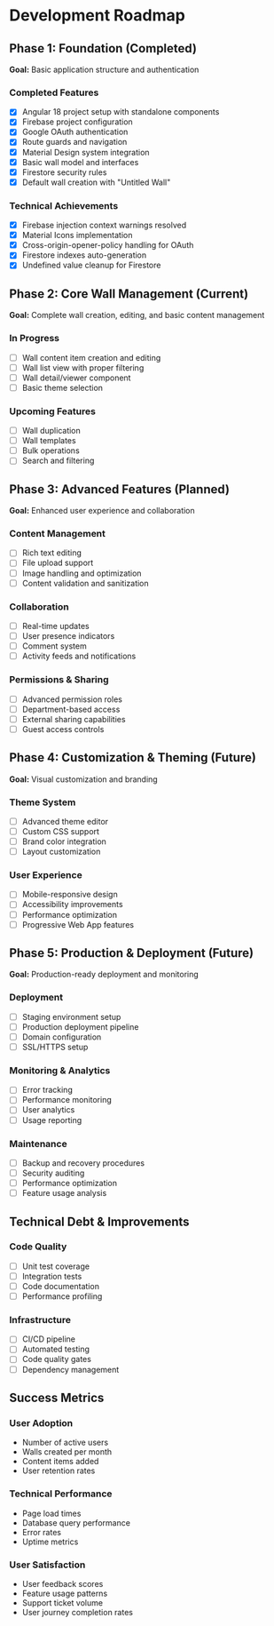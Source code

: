 # Development Roadmap

## Phase 1: Foundation (Completed)
**Goal:** Basic application structure and authentication

### Completed Features
- [x] Angular 18 project setup with standalone components
- [x] Firebase project configuration
- [x] Google OAuth authentication
- [x] Route guards and navigation
- [x] Material Design system integration
- [x] Basic wall model and interfaces
- [x] Firestore security rules
- [x] Default wall creation with "Untitled Wall"

### Technical Achievements
- [x] Firebase injection context warnings resolved
- [x] Material Icons implementation
- [x] Cross-origin-opener-policy handling for OAuth
- [x] Firestore indexes auto-generation
- [x] Undefined value cleanup for Firestore

## Phase 2: Core Wall Management (Current)
**Goal:** Complete wall creation, editing, and basic content management

### In Progress
- [ ] Wall content item creation and editing
- [ ] Wall list view with proper filtering
- [ ] Wall detail/viewer component
- [ ] Basic theme selection

### Upcoming Features
- [ ] Wall duplication
- [ ] Wall templates
- [ ] Bulk operations
- [ ] Search and filtering

## Phase 3: Advanced Features (Planned)
**Goal:** Enhanced user experience and collaboration

### Content Management
- [ ] Rich text editing
- [ ] File upload support
- [ ] Image handling and optimization
- [ ] Content validation and sanitization

### Collaboration
- [ ] Real-time updates
- [ ] User presence indicators
- [ ] Comment system
- [ ] Activity feeds and notifications

### Permissions & Sharing
- [ ] Advanced permission roles
- [ ] Department-based access
- [ ] External sharing capabilities
- [ ] Guest access controls

## Phase 4: Customization & Theming (Future)
**Goal:** Visual customization and branding

### Theme System
- [ ] Advanced theme editor
- [ ] Custom CSS support
- [ ] Brand color integration
- [ ] Layout customization

### User Experience
- [ ] Mobile-responsive design
- [ ] Accessibility improvements
- [ ] Performance optimization
- [ ] Progressive Web App features

## Phase 5: Production & Deployment (Future)
**Goal:** Production-ready deployment and monitoring

### Deployment
- [ ] Staging environment setup
- [ ] Production deployment pipeline
- [ ] Domain configuration
- [ ] SSL/HTTPS setup

### Monitoring & Analytics
- [ ] Error tracking
- [ ] Performance monitoring
- [ ] User analytics
- [ ] Usage reporting

### Maintenance
- [ ] Backup and recovery procedures
- [ ] Security auditing
- [ ] Performance optimization
- [ ] Feature usage analysis

## Technical Debt & Improvements

### Code Quality
- [ ] Unit test coverage
- [ ] Integration tests
- [ ] Code documentation
- [ ] Performance profiling

### Infrastructure
- [ ] CI/CD pipeline
- [ ] Automated testing
- [ ] Code quality gates
- [ ] Dependency management

## Success Metrics

### User Adoption
- Number of active users
- Walls created per month
- Content items added
- User retention rates

### Technical Performance
- Page load times
- Database query performance
- Error rates
- Uptime metrics

### User Satisfaction
- User feedback scores
- Feature usage patterns
- Support ticket volume
- User journey completion rates